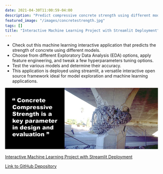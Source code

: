 ```yaml
---
date: 2021-04-30T11:00:59-04:00
description: "Predict compressive concrete strength using different models and determine their accuracy"
featured_image: "/images/concretestrength.jpg"
tags: []
title: "Interactive Machine Learning Project with Streamlit Deployment"
---
```


* Check out this machine learning interactive application that predicts the strength of concrete using different models.
* Choose from different Exploratory Data Analysis (EDA) options, apply feature engineering, and tweak a few hyperparameters tuning options.
* Test the various models and determine their accuracy.
* This application is deployed using streamlit, a versatile interactive open source framework ideal for model exploration and machine learning applications.    
 

[![](/images/concretestrength.jpg)](https://cement-streamlitapp.onrender.com/)

[Interactive Machine Learning Project with Streamlit Deployment](https://cement-streamlitapp.onrender.com/)

[Link to GitHub Depository](https://github.com/Eamoned/streamlit-cement)